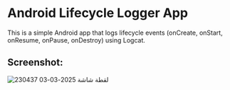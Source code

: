 # Android Lifecycle Logger App

This is a simple Android app that logs lifecycle events (onCreate, onStart, onResume, onPause, onDestroy) using Logcat.

## Screenshot:
![لقطة شاشة 2025-03-03 230437](https://github.com/user-attachments/assets/df61c3c4-bec8-4f20-aebb-f10d492bf030)
